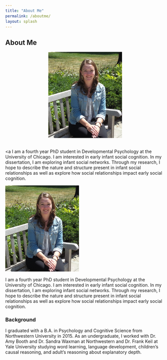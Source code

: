 ```yaml
---
title: "About Me"
permalink: /aboutme/
layout: splash
---
```

## About Me 

<p align="center">
  <img src="nicoleburke.png">
  <br><br>
  
  <a I am a fourth year PhD student in Developmental Psychology at the University of Chicago. I am interested in early infant social cognition. In my dissertation, I am exploring infant social networks. Through my research, I hope to describe the nature and structure present in infant social relationships as well as explore how social relationships impact early social cognition. </a>
  </p>


 

![test](nicoleburke.png)


I am a fourth year PhD student in Developmental Psychology at the University of Chicago. I am interested in early infant social cognition. In my dissertation, I am exploring infant social networks. Through my research, I hope to describe the nature and structure present in infant social relationships as well as explore how social relationships impact early social cognition. 




### Background 

I graduated with a B.A. in Psychology and Cognitive Science from Northwestern University in 2015. As an undergraduate, I worked with Dr. Amy Booth and Dr. Sandra Waxman at Northwestern and Dr. Frank Keil at Yale University studying word learning, language development, children’s causal reasoning, and adult’s reasoning about explanatory depth.



